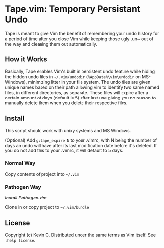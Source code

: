 # Tape.vim: Temporary Persistant Undo
Tape is meant to give Vim the benefit of remembering your undo history for a
period of time after you close Vim while keeping those ugly .un~ out of the way
and cleaning them out automatically.

## How it Works
Basically, Tape enables Vim's built in persistent undo feature while hiding the 
hidden undo files in `~/.vim/undodir` (`%AppData%\vim\undodir` on MS-Windows),
minimizing litter in your file system. The undo files are given unique names
based on their path allowing vim to identify two same named files, in different
directories, as separate. These files will expire after a certain amount of
days (default is 5) after last use giving you no reason to manually delete them
when you delete their respective files.

## Install
This script should work with unixy systems and MS Windows.

(Optional) Add `g:tape_expire N` to your .vimrc, with N being the number of
days an undo will have after its last modification date before it's deleted.
If you do not add this to your .vimrc, it will default to 5 days.

### Normal Way
Copy contents of project into `~/.vim`

### Pathogen Way
*Install Pathogen.vim*

Clone in or copy project to `~/.vim/bundle`

## License
Copyright (c) Kevin C. Distributed under the same terms as Vim itself. See
`:help license`.
